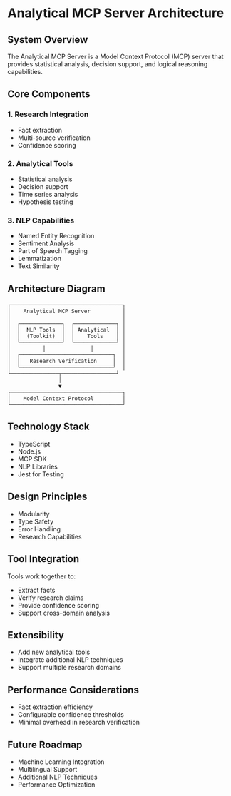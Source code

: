 # Analytical MCP Server Architecture

## System Overview
The Analytical MCP Server is a Model Context Protocol (MCP) server that provides statistical analysis, decision support, and logical reasoning capabilities.

## Core Components

### 1. Research Integration
- Fact extraction
- Multi-source verification
- Confidence scoring

### 2. Analytical Tools
- Statistical analysis
- Decision support
- Time series analysis
- Hypothesis testing

### 3. NLP Capabilities
- Named Entity Recognition
- Sentiment Analysis
- Part of Speech Tagging
- Lemmatization
- Text Similarity

## Architecture Diagram
```
┌───────────────────────────────────┐
│    Analytical MCP Server          │
│                                   │
│  ┌─────────────┐  ┌─────────────┐ │
│  │  NLP Tools  │  │ Analytical  │ │
│  │  (Toolkit)  │  │    Tools    │ │
│  └─────────────┘  └─────────────┘ │
│          │              │         │
│  ┌─────────────────────────────┐  │
│  │   Research Verification     │  │
│  └─────────────────────────────┘  │
└───────────────┬─────────────────┘  
                │
                ▼
┌───────────────────────────────────┐
│    Model Context Protocol         │
└───────────────────────────────────┘
```

## Technology Stack
- TypeScript
- Node.js
- MCP SDK
- NLP Libraries
- Jest for Testing

## Design Principles
- Modularity
- Type Safety
- Error Handling
- Research Capabilities

## Tool Integration
Tools work together to:
- Extract facts
- Verify research claims
- Provide confidence scoring
- Support cross-domain analysis

## Extensibility
- Add new analytical tools
- Integrate additional NLP techniques
- Support multiple research domains

## Performance Considerations
- Fact extraction efficiency
- Configurable confidence thresholds
- Minimal overhead in research verification

## Future Roadmap
- Machine Learning Integration
- Multilingual Support
- Additional NLP Techniques
- Performance Optimization
